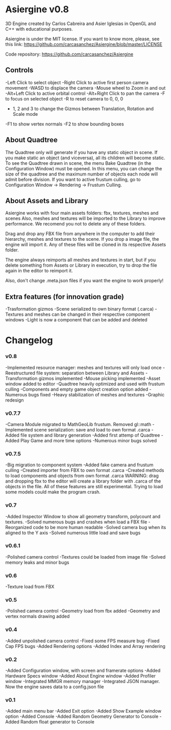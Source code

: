 # Asiergine v0.8

3D Engine created by Carlos Cabreira and Asier Iglesias in OpenGL and C++ with educational purposes.

Asiergine is under the MIT license. If you want to know more, please, see this link:
https://github.com/carcasanchez/Asiergine/blob/master/LICENSE

Code repository:
https://github.com/carcasanchez/Asiergine

## Controls

-Left Click to select object
-Right Click to active first person camera movement
-WASD to displace the camera
-Mouse wheel to Zoom in and out
-Alt+Left Click to active orbital control
-Alt+Right Click to pan the camera
-F to focus on selected object
-R to reset camera to 0, 0, 0
- 1, 2 and 3 to change the Gizmos between Translation, Rotation and Scale mode


-F1 to show vertex normals
-F2 to show bounding boxes

## About Quadtree
 
 The Quadtree only will generate if you have any static object in scene. If you make static an object (and viceversa), all its children
will become static.
 To see the Quadtree drawn in scene, the menu Bake Quadtree (in the Configuration Window) must be opened.
 In this menu, you can change the size of the quadtree and the maximum number of objects each node will admit before division.
 If you want to active frustum culling, go to Configuration Window -> Rendering -> Frustum Culling.
 
## About Assets and Library

 Asiergine works with four main assets folders: fbx, textures, meshes and scenes
 Also, meshes and textures will be imported to the Library to improve performance.
 We recomend you not to delete any of these folders. 

 Drag and drop any FBX file from anywhere in the computer to add their hierarchy, meshes and textures to the scene.
 If you drop a image file, the engine will import it.
 Any of these files will be cloned in its respective Assets folder. 

 The engine always reimports all meshes and textures in start, but if
 you delete something from Assets or Library in execution, try to drop the file again in the editor to reimport it.
 
 Also, don't change .meta.json files if you want the engine to work properly!

## Extra features (for innovation grade)
-Trasformation gizmos
-Scene serialized to own binary format (.carca)
-Textures and meshes can be changed in their respective component windows
-Light is now a component that can be added and deleted

# Changelog

### v0.8
-Implemented resource manager: meshes and textures will only load once
-Reestructured file system: separation between Library and Assets 
-Transformation gizmos implemented
-Mouse picking implemented
-Asset window added to editor
-Quadtree heavily optimized and used with frustum culling
-Components and empty game object creation option added
-Numerous bugs fixed
-Heavy stabilization of meshes and textures
-Graphic redesign

### v0.7.7
-Camera Module migrated to MathGeoLib frustum. Removed gl::math
-Implemented scene serialization: save and load to own format .carca
-Added file system and library generation
-Added first attemp of Quadtree
-Added Play Game and more time options
-Numerous minor bugs solved  

### v0.7.5
-Big migration to component system
-Added fake camera and frustum culling
-Created importer from FBX to own format .carca
-Created methods to load components and objects from own format .carca
WARNING: drag and dropping fbx to the editor will create a library folder with .carca of the objects in the file.
All of these features are still experimental. Trying to load some models could make the program crash.

### v0.7
-Added Inspector Window to show all geometry transform, polycount and textures.
-Solved numerous bugs and crashes when load a FBX file
-Reorganized code to be more human readable
-Solved camera bug when its aligned to the Y axis
-Solved numerous little load and save bugs

### v0.6.1
-Polished camera control
-Textures could be loaded from image file 
-Solved memory leaks and minor bugs

### v0.6
-Texture load from FBX

### v0.5
-Polished camera control
-Geometry load from fbx added
-Geometry and vertex normals drawing added

### v0.4
-Added unpolished camera control
-Fixed some FPS measure bug
-Fixed Cap FPS bugs
-Added Rendering options
-Added Index and Array rendering

### v0.2
-Added Configuration window, with screen and framerate options 
-Added Hardware Specs window
-Added About Engine window
-Added Profiler window
-Integrated MMGR memory manager
-Integrated JSON manager. Now the engine saves data to a config.json file

### v0.1
-Added main menu bar
-Added Exit option
-Added Show Example window option
-Added Console
-Added Random Geometry Generator to Console
-Added Random float generator to Console